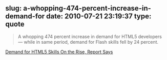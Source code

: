 slug: a-whopping-474-percent-increase-in-demand-for
date: 2010-07-21 23:19:37
type: quote
---

> A whopping 474 percent increase in demand for HTML5 developers — while in same period, demand for Flash skills fell by 24 percent.

[Demand for HTML5 Skills On the Rise, Report Says](http://webworkerdaily.com/2010/07/21/demand-for-html5-skills-on-the-rise-report-says/)
